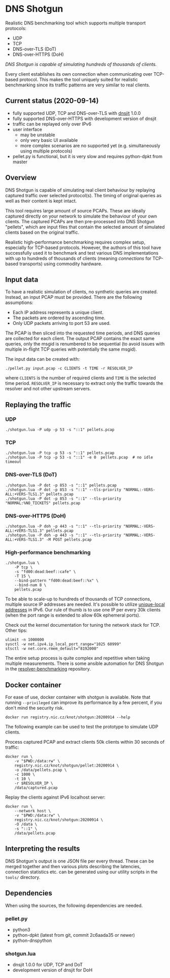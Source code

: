# DNS Shotgun

Realistic DNS benchmarking tool which supports multiple transport protocols:

  - UDP
  - TCP
  - DNS-over-TLS (DoT)
  - DNS-over-HTTPS (DoH)

*DNS Shotgun is capable of simulating hundreds of thousands of clients.*

Every client establishes its own connection when communicating over TCP-based
protocol. This makes the tool uniquely suited for realistic benchmarking since
its traffic patterns are very similar to real clients.

## Current status (2020-09-14)

- fully supported UDP, TCP and DNS-over-TLS with
  [dnsjit](https://github.com/DNS-OARC/dnsjit) 1.0.0
- fully supported DNS-over-HTTPS with development version of dnsjit
- traffic can be replayed only over IPv6
- user interface
    - may be unstable
    - only very basic UI available
    - more complex scenarios are no supported yet
      (e.g. simultaneously using multiple protocols)
- pellet.py is functional, but it is very slow and requires python-dpkt from
  master

## Overview

DNS Shotgun is capable of simulating real client behaviour by replaying
captured traffic over selected protocol(s). The timing of original queries as
well as their content is kept intact.

This tool requires large amount of source PCAPs. These are ideally captured
directly on your network to simulate the behaviour of your own clients. The
captured PCAPs are then pre-processed into DNS Shotgun "pellets", which are
input files that contain the selected amount of simulated clients based on the
original traffic.

Realistic high-performance benchmarking requires complex setup, especially for
TCP-based protocols. However, the authors of this tool have successfully used it
to benchmark and test various DNS implementations with up to hundreds of
thousands of clients (meaning _connections_ for TCP-based transports) using
commodity hardware.

## Input data

To have a realistic simulation of clients, no synthetic queries are created.
Instead, an input PCAP must be provided. There are the following assumptions:

- Each IP address represents a unique client.
- The packets are ordered by ascending time.
- Only UDP packets arriving to port 53 are used.

The PCAP is then sliced into the requested time periods, and DNS queries are
collected for each client. The output PCAP contains the exact same queries,
only the msgid is renumbered to be sequential (to avoid issues with multiple
in-flight TCP queries with potentially the same msgid).

The input data can be created with:

```
./pellet.py input.pcap -c CLIENTS -t TIME -r RESOLVER_IP
```

where `CLIENTS` is the number of required clients and `TIME` is the selected
time period. `RESOLVER_IP` is necessary to extract only the traffic towards the
resolver and not other upstream servers.

## Replaying the traffic

### UDP

```
./shotgun.lua -P udp -p 53 -s "::1" pellets.pcap
```

### TCP

```
./shotgun.lua -P tcp -p 53 -s "::1" pellets.pcap
./shotgun.lua -P tcp -p 53 -s "::1" -e 0  pellets.pcap  # no idle timeout
```

### DNS-over-TLS (DoT)

```
./shotgun.lua -P dot -p 853 -s "::1" pellets.pcap
./shotgun.lua -P dot -p 853 -s "::1" --tls-priority "NORMAL:-VERS-ALL:+VERS-TLS1.3" pellets.pcap
./shotgun.lua -P dot -p 853 -s "::1" --tls-priority "NORMAL:%NO_TICKETS" pellets.pcap
```

### DNS-over-HTTPS (DoH)

```
./shotgun.lua -P doh -p 443 -s "::1" --tls-priority "NORMAL:-VERS-ALL:+VERS-TLS1.3" pellets.pcap
./shotgun.lua -P doh -p 443 -s "::1" --tls-priority "NORMAL:-VERS-ALL:+VERS-TLS1.3" -M POST pellets.pcap
```

### High-performance benchmarking

```
./shotgun.lua \
	-P tcp \
	-s "fd00:dead:beef::cafe" \
	-T 15 \
	--bind-pattern "fd00:dead:beef::%x" \
	--bind-num 8 \
	pellets.pcap
```

To be able to scale-up to hundreds of thousands of TCP connections, multiple
source IP addresses are needed. It's possible to utilize [unique-local
addresses](https://en.wikipedia.org/wiki/Unique_local_address) in IPv6. Our rule
of thumb is to use one IP per every 30k clients (when the port range is extended
to allow 60k ephemeral ports).

Check out the kernel documentation for tuning the network stack for TCP. Other tips:

```
ulimit -n 1000000
sysctl -w net.ipv4.ip_local_port_range="1025 60999"
stsctl -w net.core.rmem_default="8192000"
```

The entire setup process is quite complex and repetitive when taking multiple
measurements. There is some ansible automation for DNS Shotgun in the
[resolver-benchmarking](https://gitlab.nic.cz/knot/resolver-benchmarking)
repository.

## Docker container

For ease of use, docker container with shotgun is available. Note that running
``--privileged`` can improve its performance by a few percent, if you don't mind
the security risk.

```
docker run registry.nic.cz/knot/shotgun:20200914 --help
```

The following example can be used to test the prototype to simulate UDP clients.

Process captured PCAP and extract clients 50k clients within 30 seconds of traffic:

```
docker run \
	-v "$PWD:/data:rw" \
	registry.nic.cz/knot/shotgun/pellet:20200914 \
	-o /data/pellets.pcap \
	-c 1000 \
	-t 10 \
	-r $RESOLVER_IP \
	/data/captured.pcap
```

Replay the clients against IPv6 localhost server:

```
docker run \
	--network host \
	-v "$PWD:/data:rw" \
	registry.nic.cz/knot/shotgun:20200914 \
	-O /data \
	-s "::1" \
	/data/pellets.pcap
```

## Interpreting the results

DNS Shotgun's output is one JSON file per every thread. These can be merged
together and then various plots describing the latencies, connection statistics
etc. can be generated using our utility scripts in the `tools/` directory.

## Dependencies

When using the sources, the following dependencies are needed.

### pellet.py

- python3
- python-dpkt (latest from git, commit 2c6aada35 or newer)
- python-dnspython

### shotgun.lua

- dnsjit 1.0.0 for UDP, TCP and DoT
- development version of dnsjit for DoH
